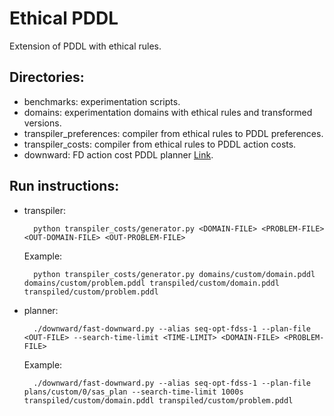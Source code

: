 # Ethical PDDL

Extension of PDDL with ethical rules.

## Directories:
- benchmarks: experimentation scripts.
- domains: experimentation domains with ethical rules and transformed versions.
- transpiler_preferences: compiler from ethical rules to PDDL preferences.
- transpiler_costs: compiler from ethical rules to PDDL action costs.
- downward: FD action cost PDDL planner [Link](https://www.fast-downward.org/).

## Run instructions:

- transpiler: 

        python transpiler_costs/generator.py <DOMAIN-FILE> <PROBLEM-FILE> <OUT-DOMAIN-FILE> <OUT-PROBLEM-FILE>
    
    Example:

        python transpiler_costs/generator.py domains/custom/domain.pddl domains/custom/problem.pddl transpiled/custom/domain.pddl transpiled/custom/problem.pddl

- planner:

        ./downward/fast-downward.py --alias seq-opt-fdss-1 --plan-file <OUT-FILE> --search-time-limit <TIME-LIMIT> <DOMAIN-FILE> <PROBLEM-FILE>
    
    Example:

        ./downward/fast-downward.py --alias seq-opt-fdss-1 --plan-file plans/custom/0/sas_plan --search-time-limit 1000s transpiled/custom/domain.pddl transpiled/custom/problem.pddl

